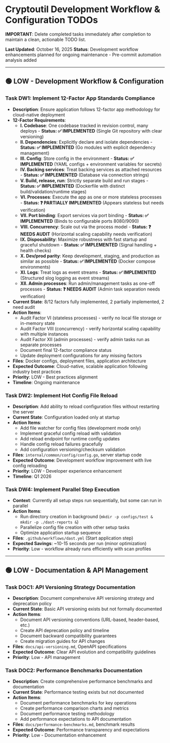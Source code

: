 # Cryptoutil Development Workflow & Configuration TODOs

**IMPORTANT**: Delete completed tasks immediately after completion to maintain a clean, actionable TODO list.

**Last Updated**: October 16, 2025
**Status**: Development workflow enhancements planned for ongoing maintenance - Pre-commit automation analysis added

---

## 🟢 LOW - Development Workflow & Configuration

### Task DW1: Implement 12-Factor App Standards Compliance
- **Description**: Ensure application follows 12-factor app methodology for cloud-native deployment
- **12-Factor Requirements**:
  - **I. Codebase**: One codebase tracked in revision control, many deploys - **Status: ✅ IMPLEMENTED** (Single Git repository with clear versioning)
  - **II. Dependencies**: Explicitly declare and isolate dependencies - **Status: ✅ IMPLEMENTED** (Go modules with explicit dependency management)
  - **III. Config**: Store config in the environment - **Status: ✅ IMPLEMENTED** (YAML configs + environment variables for secrets)
  - **IV. Backing services**: Treat backing services as attached resources - **Status: ✅ IMPLEMENTED** (Database via connection strings)
  - **V. Build, release, run**: Strictly separate build and run stages - **Status: ✅ IMPLEMENTED** (Dockerfile with distinct build/validation/runtime stages)
  - **VI. Processes**: Execute the app as one or more stateless processes - **Status: ❓ PARTIALLY IMPLEMENTED** (Appears stateless but needs verification)
  - **VII. Port binding**: Export services via port binding - **Status: ✅ IMPLEMENTED** (Binds to configurable ports 8080/9090)
  - **VIII. Concurrency**: Scale out via the process model - **Status: ❓ NEEDS AUDIT** (Horizontal scaling capability needs verification)
  - **IX. Disposability**: Maximize robustness with fast startup and graceful shutdown - **Status: ✅ IMPLEMENTED** (Signal handling + health checks)
  - **X. Dev/prod parity**: Keep development, staging, and production as similar as possible - **Status: ✅ IMPLEMENTED** (Docker compose environments)
  - **XI. Logs**: Treat logs as event streams - **Status: ✅ IMPLEMENTED** (Structured slog logging as event streams)
  - **XII. Admin processes**: Run admin/management tasks as one-off processes - **Status: ❓ NEEDS AUDIT** (Admin task separation needs verification)
- **Current State**: 8/12 factors fully implemented, 2 partially implemented, 2 need audit
- **Action Items**:
  - Audit Factor VI (stateless processes) - verify no local file storage or in-memory state
  - Audit Factor VIII (concurrency) - verify horizontal scaling capability with multiple instances
  - Audit Factor XII (admin processes) - verify admin tasks run as separate processes
  - Document final 12-factor compliance status
  - Update deployment configurations for any missing factors
- **Files**: Docker configs, deployment files, application architecture
- **Expected Outcome**: Cloud-native, scalable application following industry best practices
- **Priority**: LOW - Best practices alignment
- **Timeline**: Ongoing maintenance

### Task DW2: Implement Hot Config File Reload
- **Description**: Add ability to reload configuration files without restarting the server
- **Current State**: Configuration loaded only at startup
- **Action Items**:
  - Add file watcher for config files (development mode only)
  - Implement graceful config reload with validation
  - Add reload endpoint for runtime config updates
  - Handle config reload failures gracefully
  - Add configuration versioning/checksum validation
- **Files**: `internal/common/config/config.go`, server startup code
- **Expected Outcome**: Development workflow improvement with live config reloading
- **Priority**: LOW - Developer experience enhancement
- **Timeline**: Q1 2026

### Task DW4: Implement Parallel Step Execution
- **Context**: Currently all setup steps run sequentially, but some can run in parallel
- **Action Items**:
  - Run directory creation in background (`mkdir -p configs/test & mkdir -p ./dast-reports &`)
  - Parallelize config file creation with other setup tasks
  - Optimize application startup sequence
- **Files**: `.github/workflows/dast.yml` (Start application step)
- **Expected Savings**: ~10-15 seconds per run (minor optimization)
- **Priority**: Low - workflow already runs efficiently with scan profiles

---

## 🟢 LOW - Documentation & API Management

### Task DOC1: API Versioning Strategy Documentation
- **Description**: Document comprehensive API versioning strategy and deprecation policy
- **Current State**: Basic API versioning exists but not formally documented
- **Action Items**:
  - Document API versioning conventions (URL-based, header-based, etc.)
  - Create API deprecation policy and timeline
  - Document backward compatibility guarantees
  - Create migration guides for API changes
- **Files**: `docs/api-versioning.md`, OpenAPI specifications
- **Expected Outcome**: Clear API evolution and compatibility guidelines
- **Priority**: Low - API management

### Task DOC2: Performance Benchmarks Documentation
- **Description**: Create comprehensive performance benchmarks and documentation
- **Current State**: Performance testing exists but not documented
- **Action Items**:
  - Document performance benchmarks for key operations
  - Create performance comparison charts and metrics
  - Document performance testing methodology
  - Add performance expectations to API documentation
- **Files**: `docs/performance-benchmarks.md`, benchmark results
- **Expected Outcome**: Performance transparency and expectations
- **Priority**: Low - Documentation enhancement
